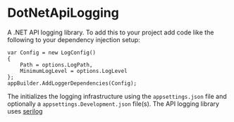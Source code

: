 # DotNetApiLogging
A .NET API logging library. To add this to your project add code like the following to your dependency injection setup:

```
var Config = new LogConfig()
{
    Path = options.LogPath,
    MinimumLogLevel = options.LogLevel
};
appBuilder.AddLoggerDependencies(Config);
```

The initializes the logging infrastructure using the `appsettings.json` file and optionally a `appsettings.Development.json` file(s). The API logging library uses [serilog](https://serilog.net/)